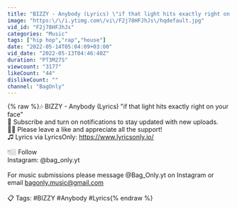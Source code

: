 ```yaml
---
title: "BIZZY - Anybody (Lyrics) \"if that light hits exactly right on your face\""
image: "https:\/\/i.ytimg.com\/vi\/F2j78HFJhJs\/hqdefault.jpg"
vid_id: "F2j78HFJhJs"
categories: "Music"
tags: ["hip hop","rap","house"]
date: "2022-05-14T05:04:09+03:00"
vid_date: "2022-05-13T04:46:40Z"
duration: "PT3M27S"
viewcount: "3177"
likeCount: "44"
dislikeCount: ""
channel: "BagOnly"
---
```

{% raw %}🎶 BIZZY - Anybody (Lyrics) &quot;if that light hits exactly right on your face&quot;<br />🔔 Subscribe and turn on notifications to stay updated with new uploads.<br />👍🏽 Please leave a like and appreciate all the support!<br />♫ Lyrics via LyricsOnly: <a rel="nofollow" target="blank" href="https://www.lyricsonly.io/">https://www.lyricsonly.io/</a><br /><br />👇🏼 Follow<br />Instagram:  @bag_only.yt<br /><br />For music submissions please message @Bag_Only.yt on Instagram or email bagonly.music@gmail.com<br /><br />📋 Tags: #BIZZY #Anybody #Lyrics{% endraw %}
